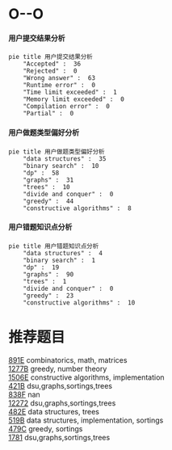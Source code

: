 # O--O

<!-- tabs:start -->



#### **用户提交结果分析**

```mermaid
pie title 用户提交结果分析
    "Accepted" :  36
    "Rejected" :  0
    "Wrong answer" :  63
    "Runtime error" :  0
    "Time limit exceeded" :  1
    "Memory limit exceeded" :  0
    "Compilation error" :  0
    "Partial" :  0
```

#### **用户做题类型偏好分析**

```mermaid
pie title 用户做题类型偏好分析
    "data structures" :  35
    "binary search" :  10
    "dp" :  58
    "graphs" :  31
    "trees" :  10
    "divide and conquer" :  0
    "greedy" :  44
    "constructive algorithms" :  8
```
#### **用户错题知识点分析**

```mermaid
pie title 用户错题知识点分析
    "data structures" :  4
    "binary search" :  1
    "dp" :  19
    "graphs" :  90
    "trees" :  1
    "divide and conquer" :  0
    "greedy" :  23
    "constructive algorithms" :  10
```



<!-- tabs:end -->
# 推荐题目
[891E](https://codeforces.com/contest/891/problem/E)		combinatorics,
                        math,
                        matrices		  
[1277B](https://codeforces.com/contest/1277/problem/B)		greedy,
                        number theory		  
[1506E](https://codeforces.com/contest/1506/problem/E)		constructive algorithms,
                        implementation		  
[421B](https://codeforces.com/contest/421/problem/B)		dsu,graphs,sortings,trees		  
[838F](https://codeforces.com/contest/838/problem/F)		nan		  
[12272](https://codeforces.com/contest/1227/problem/2)		dsu,graphs,sortings,trees		  
[482E](https://codeforces.com/contest/482/problem/E)		data structures,
                        trees		  
[519B](https://codeforces.com/contest/519/problem/B)		data structures,
                        implementation,
                        sortings		  
[479C](https://codeforces.com/contest/479/problem/C)		greedy,
                        sortings		  
[1781](https://codeforces.com/contest/178/problem/1)		dsu,graphs,sortings,trees		  
